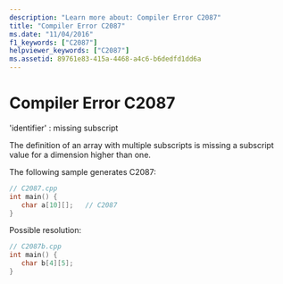 ```yaml
---
description: "Learn more about: Compiler Error C2087"
title: "Compiler Error C2087"
ms.date: "11/04/2016"
f1_keywords: ["C2087"]
helpviewer_keywords: ["C2087"]
ms.assetid: 89761e83-415a-4468-a4c6-b6dedfd1dd6a
---
```

# Compiler Error C2087

'identifier' : missing subscript

The definition of an array with multiple subscripts is missing a subscript value for a dimension higher than one.

The following sample generates C2087:

```cpp
// C2087.cpp
int main() {
   char a[10][];   // C2087
}
```

Possible resolution:

```cpp
// C2087b.cpp
int main() {
   char b[4][5];
}
```
